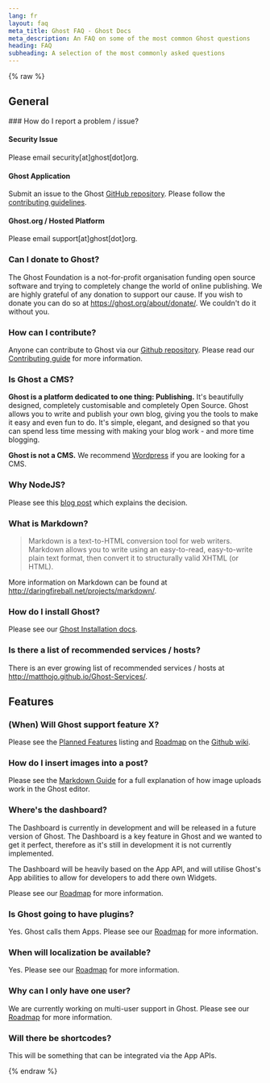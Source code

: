 ```yaml
---
lang: fr
layout: faq
meta_title: Ghost FAQ - Ghost Docs
meta_description: An FAQ on some of the most common Ghost questions
heading: FAQ
subheading: A selection of the most commonly asked questions
---
```


{% raw %}

## General

### How do I report a problem / issue? <a id="report-problem"></a>

#### Security Issue

Please email security[at]ghost[dot]org.

#### Ghost Application

Submit an issue to the Ghost [GitHub repository](https://github.com/TryGhost/Ghost). Please follow the [contributing guidelines](https://github.com/TryGhost/Ghost/blob/master/CONTRIBUTING.md#raising-issues).

#### Ghost.org / Hosted Platform

Please email support[at]ghost[dot]org.

### Can I donate to Ghost? <a id="donating"></a>
The Ghost Foundation is a not-for-profit organisation funding open source software and trying to completely change the world of online publishing. We are highly grateful of any donation to support our cause. If you wish to donate you can do so at <https://ghost.org/about/donate/>. We couldn't do it without you.

### How can I contribute? <a id="contributing"></a>
Anyone can contribute to Ghost via our [Github repository](https://github.com/TryGhost/Ghost). Please read our [Contributing guide](https://github.com/TryGhost/Ghost/blob/master/CONTRIBUTING.md) for more information.
	
### Is Ghost a CMS? <a id="is-ghost-a-cms"></a>
**Ghost is a platform dedicated to one thing: Publishing.** It's beautifully designed, completely customisable and completely Open Source. Ghost allows you to write and publish your own blog, giving you the tools to make it easy and even fun to do. It's simple, elegant, and designed so that you can spend less time messing with making your blog work - and more time blogging.

**Ghost is not a CMS.** We recommend [Wordpress](http://wordpress.org/) if you are looking for a CMS.

### Why NodeJS? <a id="why-nodejs"></a>
Please see this [blog post](http://blog.ghost.org/hosted-platform-preview/) which explains the decision.

### What is Markdown? <a id="markdown"></a>

> Markdown is a text-to-HTML conversion tool for web writers. Markdown allows you to write using an easy-to-read, easy-to-write plain text format, then convert it to structurally valid XHTML (or HTML).

More information on Markdown can be found at <http://daringfireball.net/projects/markdown/>. 
### How do I install Ghost?
Please see our [Ghost Installation docs](http://docs.ghost.org/installation/).

### Is there a list of recommended services / hosts? <a id="recommended-services"></a>
There is an ever growing list of recommended services / hosts at <http://matthojo.github.io/Ghost-Services/>.

## Features

### (When) Will Ghost support feature X? <a id="feature-x"></a>

Please see the [Planned Features](https://github.com/TryGhost/Ghost/wiki/Planned-Features) listing and [Roadmap](https://github.com/TryGhost/Ghost/wiki/Roadmap) on the [Github wiki](https://github.com/TryGhost/Ghost/wiki).

### How do I insert images into a post? <a id="inserting-images"></a>

Please see the [Markdown Guide](/usage/writing/#markdown) for a full explanation of how image uploads work in the Ghost editor.

### Where's the dashboard? <a id="dashboard"></a>
The Dashboard is currently in development and will be released in a future version of Ghost. The Dashboard is a key feature in Ghost and we wanted to get it perfect, therefore as it's still in development it is not currently implemented.

The Dashboard will be heavily based on the App API, and will utilise Ghost's App abilities to allow for developers to add there own Widgets.

Please see our [Roadmap](https://github.com/TryGhost/Ghost/wiki/Roadmap) for more information.


### Is Ghost going to have plugins? <a id="plugins"></a>
Yes. Ghost calls them Apps. Please see our [Roadmap](https://github.com/TryGhost/Ghost/wiki/Roadmap) for more information.

### When will localization be available? <a id="localization"></a>
Yes. Please see our [Roadmap](https://github.com/TryGhost/Ghost/wiki/Roadmap#milestone-5---version-050) for more information.

### Why can I only have one user? <a id="only-one-user"></a>
We are currently working on multi-user support in Ghost. Please see our [Roadmap](https://github.com/TryGhost/Ghost/wiki/Roadmap#milestone-5---version-050) for more information.

### Will there be shortcodes? <a id="shortcodes"></a>

This will be something that can be integrated via the App APIs.

{% endraw %}